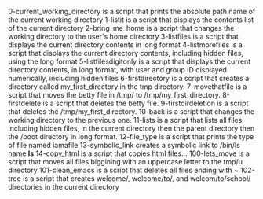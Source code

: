 0-current_working_directory is a script that prints the absolute path name of the current working directory
1-listit is a script that displays the contents list of the current directory
2-bring_me_home is a script that changes the working directory to the user's home directory
3-listfiles is a script that displays the current directory contents in long format
4-listmorefiles is a script that displays the current directory contents, including hidden files, using the long format
5-listfilesdigitonly is a script that displays the current directory contents, in long format, with user and group ID displayed numerically, including hidden files
6-firstdirectory is a script that creates a directory called my_first_directory in the tmp directory.
7-movethatfile is a script that moves the betty file in /tmp/ to /tmp/my_first_directory.
8-firstdelete is a script that deletes the betty file.
9-firstdirdeletion is a script that deletes the /tmp/my_first_directory.
10-back is a script that changes the working directory to the previous one.
11-lists is a script that lists all files, including hidden files, in the current directory then the parent directory then the /boot directory in long format.
12-file_type is a script that prints the type of file named iamafile
13-symbolic_link creates a symbolic link to /bin/ls name __ls__
14-copy_html is a script that copies html files...
100-lets_move is a script that moves all files biggining with an uppercase letter to the tmp/u directory
101-clean_emacs is a script that deletes all files ending with ~
102-tree is a script that creates welcome/, welcome/to/, and welcom/to/school/ directories in the current directory

